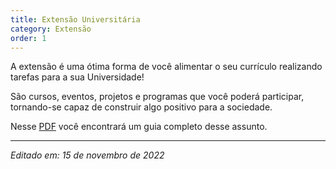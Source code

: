 ```yaml
---
title: Extensão Universitária
category: Extensão
order: 1
---
```


A extensão é uma ótima forma de você alimentar o seu currículo realizando tarefas para a sua Universidade!

São cursos, eventos, projetos e programas que você poderá participar, tornando-se capaz de construir algo positivo para a sociedade.

Nesse [PDF](https://extensão.ufrj.br/images/GUIA_COMPLETO_-_revisado_28-04-2022.pdf) você encontrará um guia completo desse assunto.

---

*Editado em: 15 de novembro de 2022*
